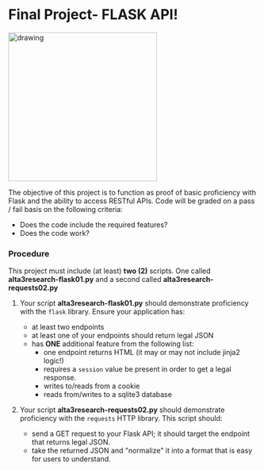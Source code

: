 # Final Project- FLASK API!

<img src="https://pics.me.me/getin-the-flask-35034794.png" alt="drawing" width="300"/>

The objective of this project is to function as proof of basic proficiency with Flask and the ability to access RESTful APIs. Code will be graded on a pass / fail basis on the following criteria:
- Does the code include the required features?
- Does the code work?


### Procedure

This project must include (at least) **two (2)** scripts. One called **alta3research-flask01.py** and a second called **alta3research-requests02.py**

1. Your script **alta3research-flask01.py** should demonstrate proficiency with the `flask` library. Ensure your application has:
    - at least two endpoints
    - at least one of your endpoints should return legal JSON
    - has **ONE** additional feature from the following list:
        - one endpoint returns HTML (it may or may not include jinja2 logic!)
        - requires a `session` value be present in order to get a legal response.
        - writes to/reads from a cookie
        - reads from/writes to a sqlite3 database

2. Your script **alta3research-requests02.py** should demonstrate proficiency with the `requests` HTTP library. This script should:
    - send a GET request to your Flask API; it should target the endpoint that returns legal JSON.
    - take the returned JSON and "normalize" it into a format that is easy for users to understand. 
